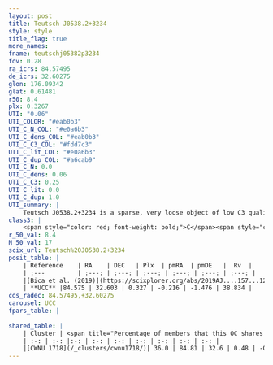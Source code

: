```yaml
---
layout: post
title: Teutsch J0538.2+3234
style: style
title_flag: true
more_names: 
fname: teutschj05382p3234
fov: 0.28
ra_icrs: 84.57495
de_icrs: 32.60275
glon: 176.09342
glat: 0.61481
r50: 8.4
plx: 0.3267
UTI: "0.06"
UTI_COLOR: "#eab0b3"
UTI_C_N_COL: "#e0a6b3"
UTI_C_dens_COL: "#eab0b3"
UTI_C_C3_COL: "#fdd7c3"
UTI_C_lit_COL: "#e0a6b3"
UTI_C_dup_COL: "#a6cab9"
UTI_C_N: 0.0
UTI_C_dens: 0.06
UTI_C_C3: 0.25
UTI_C_lit: 0.0
UTI_C_dup: 1.0
UTI_summary: |
    Teutsch J0538.2+3234 is a sparse, very loose object of low C3 quality. It is rarely studied in the literature, with no articles listed in the last 6 years. This object shares a moderate percentage of members with a later reported entry.<br><br><span style="color: #99180f; font-weight: bold;">Warning: </span>contains less than 25 stars with <i>P>0.5</i> estimated.
class3: |
    <span style="color: red; font-weight: bold;">C</span><span style="color: red; font-weight: bold;">C</span>
r_50_val: 8.4
N_50_val: 17
scix_url: Teutsch%20J0538.2+3234
posit_table: |
    | Reference    | RA    | DEC   | Plx  | pmRA  | pmDE   |  Rv  |
    | :---         | :---: | :---: | :---: | :---: | :---: | :---: |
    |[Bica et al. (2019)](https://scixplorer.org/abs/2019AJ....157...12B) | 84.564 | 32.58 | -- | -- | -- | -- |
    | **UCC** |84.575 | 32.603 | 0.327 | -0.216 | -1.476 | 38.834 | 
cds_radec: 84.57495,+32.60275
carousel: UCC
fpars_table: |
    
shared_table: |
    | Cluster | <span title="Percentage of members that this OC shares with the ones listed">%</span>   | RA   | DEC   | Plx   | pmRA  | pmDE  | Rv | UTI |
    | :-: | :-: |:-: | :-: | :-: | :-: | :-: | :-: | :-: |
    |[CWNU 1718](/_clusters/cwnu1718/)| 36.0 | 84.81 | 32.6 | 0.48 | -0.26 | -1.4 | -- |0.19 |
---
```

